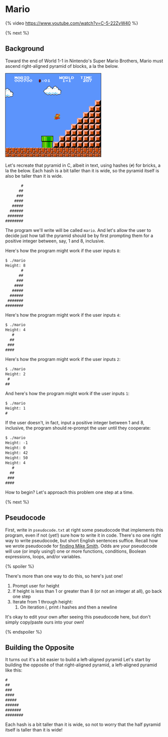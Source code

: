 # Mario

{% video https://www.youtube.com/watch?v=C-5-22ZvW40 %}

{% next %}

## Background

Toward the end of World 1-1 in Nintendo's Super Mario Brothers, Mario must ascend right-aligned pyramid of blocks, a la the below.

![screenshot of Mario jumping up a right-aligned pyramid](pyramid.png)

Let's recreate that pyramid in C, albeit in text, using hashes (`#`) for bricks, a la the below. Each hash is a bit taller than it is wide, so the pyramid itself is also be taller than it is wide.

```
       #
      ##
     ###
    ####
   #####
  ######
 #######
########
```

The program we'll write will be called `mario`. And let's allow the user to decide just how tall the pyramid should be by first prompting them for a positive integer between, say, 1 and 8, inclusive. 

Here's how the program might work if the user inputs `8`:

```
$ ./mario
Height: 8
       #
      ##
     ###
    ####
   #####
  ######
 #######
########
```

Here's how the program might work if the user inputs `4`:

```
$ ./mario
Height: 4
   #
  ##
 ###
####
```

Here's how the program might work if the user inputs `2`:

```
$ ./mario
Height: 2
 #
##
```

And here's how the program might work if the user inputs `1`:

```
$ ./mario
Height: 1
#
```

If the user doesn't, in fact, input a positive integer between 1 and 8, inclusive, the program should re-prompt the user until they cooperate:

```
$ ./mario
Height: -1
Height: 0
Height: 42
Height: 50
Height: 4
   #
  ##
 ###
####
```

How to begin? Let's approach this problem one step at a time.

{% next %}

## Pseudocode

First, write in `pseudocode.txt` at right some pseudocode that implements this program, even if not (yet!) sure how to write it in code. There's no one right way to write pseudocode, but short English sentences suffice. Recall how we wrote pseudocode for [finding Mike Smith](https://cdn.cs50.net/2018/fall/lectures/0/lecture0.pdf). Odds are your pseudocode will use (or imply using!) one or more functions, conditions, Boolean expressions, loops, and/or variables.

{% spoiler %}

There's more than one way to do this, so here's just one!

<ol>
  <li>Prompt user for height</li>
  <li>If height is less than 1 or greater than 8 (or not an integer at all), go back one step</li>
  <li>
    Iterate from 1 through height:
    <ol>
      <li>On iteration <em>i</em>, print <em>i</em> hashes and then a newline</li>
    </ol>
  </li>
</ol>

It's okay to edit your own after seeing this pseudocode here, but don't simply copy/paste ours into your own!

{% endspoiler %}

## Building the Opposite

It turns out it's a bit easier to build a left-aligned pyramid Let's start by building the opposite of that right-aligned pyramid, a left-aligned pyramid like this:

```
#
##
###
####
#####
######
#######
########
```

Each hash is a bit taller than it is wide, so not to worry that the half pyramid itself is taller than it is wide!

